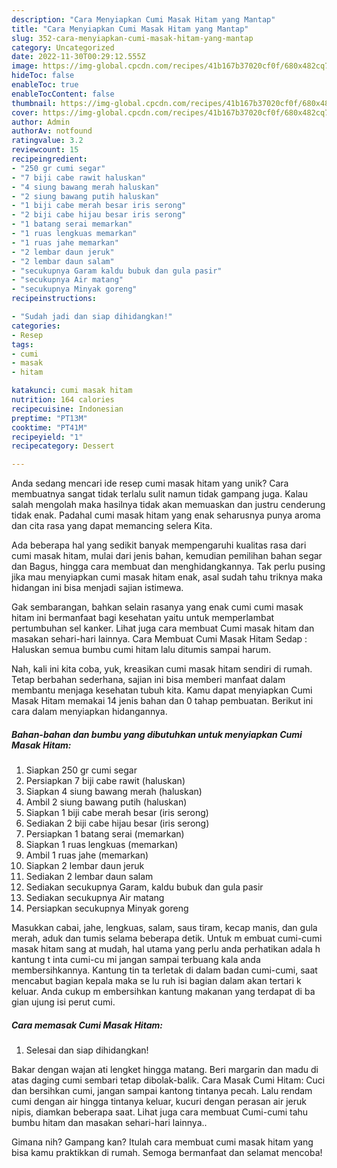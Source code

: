 ```yaml
---
description: "Cara Menyiapkan Cumi Masak Hitam yang Mantap"
title: "Cara Menyiapkan Cumi Masak Hitam yang Mantap"
slug: 352-cara-menyiapkan-cumi-masak-hitam-yang-mantap
category: Uncategorized
date: 2022-11-30T00:29:12.555Z
image: https://img-global.cpcdn.com/recipes/41b167b37020cf0f/680x482cq70/cumi-masak-hitam-foto-resep-utama.jpg
hideToc: false
enableToc: true
enableTocContent: false
thumbnail: https://img-global.cpcdn.com/recipes/41b167b37020cf0f/680x482cq70/cumi-masak-hitam-foto-resep-utama.jpg
cover: https://img-global.cpcdn.com/recipes/41b167b37020cf0f/680x482cq70/cumi-masak-hitam-foto-resep-utama.jpg
author: Admin
authorAv: notfound
ratingvalue: 3.2
reviewcount: 15
recipeingredient:
- "250 gr cumi segar"
- "7 biji cabe rawit haluskan"
- "4 siung bawang merah haluskan"
- "2 siung bawang putih haluskan"
- "1 biji cabe merah besar iris serong"
- "2 biji cabe hijau besar iris serong"
- "1 batang serai memarkan"
- "1 ruas lengkuas memarkan"
- "1 ruas jahe memarkan"
- "2 lembar daun jeruk"
- "2 lembar daun salam"
- "secukupnya Garam kaldu bubuk dan gula pasir"
- "secukupnya Air matang"
- "secukupnya Minyak goreng"
recipeinstructions:

- "Sudah jadi dan siap dihidangkan!"
categories:
- Resep
tags:
- cumi
- masak
- hitam

katakunci: cumi masak hitam 
nutrition: 164 calories
recipecuisine: Indonesian
preptime: "PT13M"
cooktime: "PT41M"
recipeyield: "1"
recipecategory: Dessert

---
```





Anda sedang mencari ide resep cumi masak hitam yang unik? Cara membuatnya sangat tidak terlalu sulit namun tidak gampang juga. Kalau salah mengolah maka hasilnya tidak akan memuaskan dan justru cenderung tidak enak. Padahal cumi masak hitam yang enak seharusnya punya aroma dan cita rasa yang dapat memancing selera Kita.





Ada beberapa hal yang sedikit banyak mempengaruhi kualitas rasa dari cumi masak hitam, mulai dari jenis bahan, kemudian pemilihan bahan segar dan Bagus, hingga cara membuat dan menghidangkannya. Tak perlu pusing jika mau menyiapkan cumi masak hitam enak,      asal sudah tahu triknya maka hidangan ini bisa menjadi sajian istimewa.














Gak sembarangan, bahkan selain rasanya yang enak cumi cumi masak hitam ini bermanfaat bagi kesehatan yaitu untuk memperlambat pertumbuhan sel kanker. Lihat juga cara membuat Cumi masak hitam dan masakan sehari-hari lainnya. Cara Membuat Cumi Masak Hitam Sedap : Haluskan semua bumbu cumi hitam lalu ditumis sampai harum.






Nah, kali ini kita coba, yuk, kreasikan cumi masak hitam sendiri di rumah. Tetap berbahan sederhana, sajian ini bisa memberi manfaat dalam membantu menjaga kesehatan tubuh kita. Kamu dapat menyiapkan Cumi Masak Hitam memakai 14 jenis bahan dan 0 tahap pembuatan. Berikut ini cara dalam menyiapkan hidangannya.

<!--inarticleads1-->

##### Bahan-bahan dan bumbu yang dibutuhkan untuk menyiapkan Cumi Masak Hitam:

1. Siapkan 250 gr cumi segar
1. Persiapkan 7 biji cabe rawit (haluskan)
1. Siapkan 4 siung bawang merah (haluskan)
1. Ambil 2 siung bawang putih (haluskan)
1. Siapkan 1 biji cabe merah besar (iris serong)
1. Sediakan 2 biji cabe hijau besar (iris serong)
1. Persiapkan 1 batang serai (memarkan)
1. Siapkan 1 ruas lengkuas (memarkan)
1. Ambil 1 ruas jahe (memarkan)
1. Siapkan 2 lembar daun jeruk
1. Sediakan 2 lembar daun salam
1. Sediakan secukupnya Garam, kaldu bubuk dan gula pasir
1. Sediakan secukupnya Air matang
1. Persiapkan secukupnya Minyak goreng


Masukkan cabai, jahe, lengkuas, salam, saus tiram, kecap manis, dan gula merah, aduk dan tumis selama beberapa detik. Untuk m embuat cumi-cumi masak hitam sang at mudah, hal utama yang perlu anda perhatikan adala h kantung t inta cumi-cu mi jangan sampai terbuang kala anda membersihkannya. Kantung tin ta terletak di dalam badan cumi-cumi, saat mencabut bagian kepala maka se lu ruh isi bagian dalam akan tertari k keluar. Anda cukup m embersihkan kantung makanan yang terdapat di ba gian ujung isi perut cumi. 

<!--inarticleads2-->

##### Cara memasak Cumi Masak Hitam:


1. Selesai dan siap dihidangkan!

Bakar dengan wajan ati lengket hingga matang. Beri margarin dan madu di atas daging cumi sembari tetap dibolak-balik. Cara Masak Cumi Hitam: Cuci dan bersihkan cumi, jangan sampai kantong tintanya pecah. Lalu rendam cumi dengan air hingga tintanya keluar, kucuri dengan perasan air jeruk nipis, diamkan beberapa saat. Lihat juga cara membuat Cumi-cumi tahu bumbu hitam dan masakan sehari-hari lainnya.. 

Gimana nih? Gampang kan? Itulah cara membuat cumi masak hitam yang bisa kamu praktikkan di rumah. Semoga bermanfaat dan selamat mencoba!
